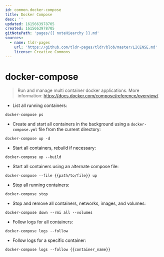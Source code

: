 ```yaml
---
id: common.docker-compose
title: Docker Compose
desc: ''
updated: 1615663978705
created: 1615663978705
gitNotePath: 'pages/{{ noteHiearchy }}.md'
sources:
  - name: tldr-pages
    url: 'https://github.com/tldr-pages/tldr/blob/master/LICENSE.md'
    license: Creative Commons
---
```

# docker-compose

> Run and manage multi container docker applications.
> More information: <https://docs.docker.com/compose/reference/overview/>.

- List all running containers:

`docker-compose ps`

- Create and start all containers in the background using a `docker-compose.yml` file from the current directory:

`docker-compose up -d`

- Start all containers, rebuild if necessary:

`docker-compose up --build`

- Start all containers using an alternate compose file:

`docker-compose --file {{path/to/file}} up`

- Stop all running containers:

`docker-compose stop`

- Stop and remove all containers, networks, images, and volumes:

`docker-compose down --rmi all --volumes`

- Follow logs for all containers:

`docker-compose logs --follow`

- Follow logs for a specific container:

`docker-compose logs --follow {{container_name}}`

